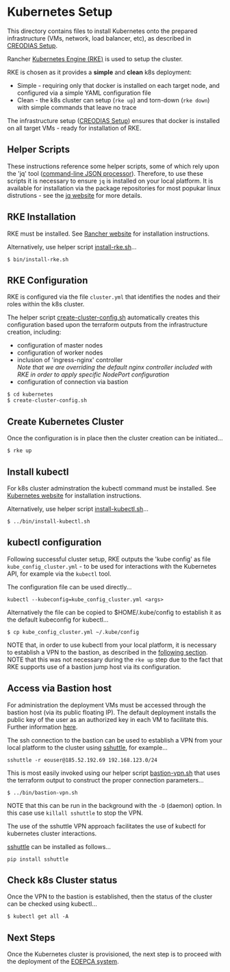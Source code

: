 # Kubernetes Setup

This directory contains files to install Kubernetes onto the prepared infrastructure (VMs, network, load balancer, etc), as described in [CREODIAS Setup](../creodias/README.md).

Rancher [Kubernetes Engine (RKE)](https://rancher.com/products/rke/) is used to setup the cluster.

RKE is chosen as it provides a **simple** and **clean** k8s deployment:
* Simple - requiring only that docker is installed on each target node, and configured via a simple YAML configuration file
* Clean - the k8s cluster can setup (`rke up`) and torn-down (`rke down`) with simple commands that leave no trace

The infrastructure setup ([CREODIAS Setup](../creodias/README.md)) ensures that docker is installed on all target VMs - ready for installation of RKE.

## Helper Scripts

These instructions reference some helper scripts, some of which rely upon the 'jq' tool ([command-line JSON processor](https://stedolan.github.io/jq/)). Therefore, to use these scripts it is necessary to ensure `jq` is installed on your local platform. It is available for installation via the package repositories for most popukar linux distrutions - see the [jq website](https://stedolan.github.io/jq/) for more details.

## RKE Installation

RKE must be installed. See [Rancher website](https://rancher.com/products/rke/) for installation instructions.

Alternatively, use helper script [install-rke.sh](../bin/install-rke.sh)...
```
$ bin/install-rke.sh
```

## RKE Configuration

RKE is configured via the file `cluster.yml` that identifies the nodes and their roles within the k8s cluster.

The helper script [create-cluster-config.sh](create-cluster-config.sh) automatically creates this configuration based upon the terraform outputs from the infrastructure creation, including:
* configuration of master nodes
* configuration of worker nodes
* inclusion of 'ingress-nginx' controller<br>
  *Note that we are overriding the default nginx controller included with RKE in order to apply specific NodePort configuration*
* configuration of connection via bastion

```
$ cd kubernetes
$ create-cluster-config.sh
```

## Create Kubernetes Cluster

Once the configuration is in place then the cluster creation can be initiated...

```
$ rke up
```

## Install kubectl

For k8s cluster adminstration the kubectl command must be installed. See [Kubernetes website](https://kubernetes.io/docs/tasks/tools/install-kubectl/) for installation instructions.

Alternatively, use helper script [install-kubectl.sh](../bin/install-kubectl.sh)...
```
$ ../bin/install-kubectl.sh
```

## kubectl configuration

Following successful cluster setup, RKE outputs the 'kube config' as file `kube_config_cluster.yml` - to be used for interactions with the Kubernetes API, for example via the `kubectl` tool.

The configuration file can be used directly...
```
kubectl --kubeconfig=kube_config_cluster.yml <args>
```

Alternatively the file can be copied to $HOME/.kube/config to establish it as the default kubeconfig for kubectl...
```
$ cp kube_config_cluster.yml ~/.kube/config
```

NOTE that, in order to use kubectl from your local platform, it is necessary to establish a VPN to the bastion, as described in the [following section](#access-via-bastion-host). NOTE that this was not necessary during the `rke up` step due to the fact that RKE supports use of a bastion jump host via its configuration.

## Access via Bastion host

For administration the deployment VMs must be accessed through the bastion host (via its public floating IP). The default deployment installs the public key of the user as an authorized key in each VM to facilitate this. Further information [here](../creodias/README.md#access_via_bastion_host).

The ssh connection to the bastion can be used to establish a VPN from your local platform to the cluster using [sshuttle](https://sshuttle.readthedocs.io/en/stable/), for example...
```
sshuttle -r eouser@185.52.192.69 192.168.123.0/24
```

This is most easily invoked using our helper script [bastion-vpn.sh](../bin/bastion-vpn.sh) that uses the terraform output to construct the proper connection parameters...
```
$ ../bin/bastion-vpn.sh
```
NOTE that this can be run in the background with the `-D` (daemon) option. In this case use `killall sshuttle` to stop the VPN.

The use of the sshuttle VPN approach facilitates the use of kubectl for kubernetes cluster interactions.

[sshuttle](https://sshuttle.readthedocs.io/en/stable/) can be installed as follows...
```
pip install sshuttle
```

## Check k8s Cluster status

Once the VPN to the bastion is established, then the status of the cluster can be checked using kubectl...

```
$ kubectl get all -A
```

## Next Steps

Once the Kubernetes cluster is provisioned, the next step is to proceed with the deployment of the [EOEPCA system](../terraform/test/README.md).
